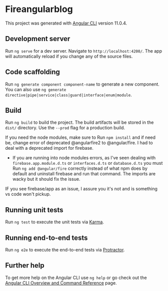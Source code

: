 # Fireangularblog

This project was generated with [Angular CLI](https://github.com/angular/angular-cli) version 11.0.4.

## Development server

Run `ng serve` for a dev server. Navigate to `http://localhost:4200/`. The app will automatically reload if you change any of the source files.

## Code scaffolding

Run `ng generate component component-name` to generate a new component. You can also use `ng generate directive|pipe|service|class|guard|interface|enum|module`.

## Build

Run `ng build` to build the project. The build artifacts will be stored in the `dist/` directory. Use the `--prod` flag for a production build.

If you need the node modules, make sure to Run `npm install` and if need be, change error of deprecated @angularfire2 to @angular/fire. 
I had to deal with a deprecated import for firebase. 

- If you are running into node modules errors, as I've seen dealing with `firebase.app.module.d.ts` or `interfaces.d.ts` or `database.d.ts` you must Run `ng add @angular/fire` correctly instead of what npm does by default and uninstall firebase and run that command. The imports are wacky but it should fix the issue.

IF you see firebase/app as an issue, I assure you it's not and is something vs code won't pickup. 

## Running unit tests

Run `ng test` to execute the unit tests via [Karma](https://karma-runner.github.io).

## Running end-to-end tests

Run `ng e2e` to execute the end-to-end tests via [Protractor](http://www.protractortest.org/).

## Further help

To get more help on the Angular CLI use `ng help` or go check out the [Angular CLI Overview and Command Reference](https://angular.io/cli) page.
